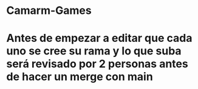 # Camarm-Games
# Antes de empezar a editar que cada uno se cree su rama y lo que suba será revisado por 2 personas antes de hacer un merge con main
